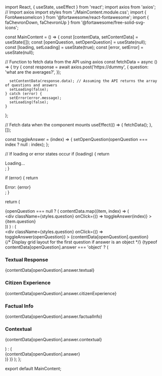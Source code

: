 import React, { useState, useEffect } from 'react';
import axios from 'axios'; // Import axios
import styles from './MainContent.module.css';
import { FontAwesomeIcon } from '@fortawesome/react-fontawesome';
import { faChevronDown, faChevronUp } from '@fortawesome/free-solid-svg-icons';

const MainContent = () => {
  const [contentData, setContentData] = useState([]);
  const [openQuestion, setOpenQuestion] = useState(null);
  const [loading, setLoading] = useState(true);
  const [error, setError] = useState(null);

  // Function to fetch data from the API using axios
  const fetchData = async () => {
    try {
      const response = await axios.post('https://dummy', {
        question: 'what are the averages?',
      });

      setContentData(response.data); // Assuming the API returns the array of questions and answers
      setLoading(false);
    } catch (error) {
      setError(error.message);
      setLoading(false);
    }
  };

  // Fetch data when the component mounts
  useEffect(() => {
    fetchData();
  }, []);

  const toggleAnswer = (index) => {
    setOpenQuestion(openQuestion === index ? null : index);
  };

  // If loading or error states occur
  if (loading) {
    return <div>Loading...</div>;
  }

  if (error) {
    return <div>Error: {error}</div>;
  }

  return (
    <div className={styles.mainContent}>
      {openQuestion === null ? (
        contentData.map((item, index) => (
          <div key={index} className={styles.questionBlock}>
            <div
              className={styles.question}
              onClick={() => toggleAnswer(index)}
            >
              {item.question}
              <FontAwesomeIcon
                icon={faChevronDown}
                className={styles.chevronIcon}
              />
            </div>
          </div>
        ))
      ) : (
        <div className={styles.questionBlock}>
          <div
            className={styles.question}
            onClick={() => toggleAnswer(openQuestion)}
          >
            {contentData[openQuestion].question}
            <FontAwesomeIcon
              icon={faChevronUp}
              className={styles.chevronIcon}
            />
          </div>
          {/* Display grid layout for the first question if answer is an object */}
          {typeof contentData[openQuestion].answer === 'object' ? (
            <div className={styles.gridAnswer}>
              <div className={styles.gridItem}>
                <h3>Textual Response</h3>
                <p>{contentData[openQuestion].answer.textual}</p>
              </div>
              <div className={styles.gridItem}>
                <h3>Citizen Experience</h3>
                <p>{contentData[openQuestion].answer.citizenExperience}</p>
              </div>
              <div className={styles.gridItem}>
                <h3>Factual Info</h3>
                <p>{contentData[openQuestion].answer.factualInfo}</p>
              </div>
              <div className={styles.gridItem}>
                <h3>Contextual</h3>
                <p>{contentData[openQuestion].answer.contextual}</p>
              </div>
            </div>
          ) : (
            <div className={styles.answer}>
              {contentData[openQuestion].answer}
            </div>
          )}
        </div>
      )}
    </div>
  );
};

export default MainContent;
